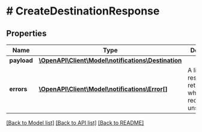# # CreateDestinationResponse

## Properties

Name | Type | Description | Notes
------------ | ------------- | ------------- | -------------
**payload** | [**\OpenAPI\Client\Model\notifications\Destination**](Destination.md) |  | [optional]
**errors** | [**\OpenAPI\Client\Model\notifications\Error[]**](Error.md) | A list of error responses returned when a request is unsuccessful. | [optional]

[[Back to Model list]](../../README.md#models) [[Back to API list]](../../README.md#endpoints) [[Back to README]](../../README.md)
